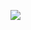 <a href="https://velog.io/@kyeongwxx" target="_blank"><img src="https://img.shields.io/badge/velog-20C997?style=for-the-badge&logo=000000&logoColor=000000"/></a>
